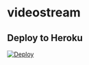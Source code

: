 # videostream


## Deploy to Heroku
[![Deploy](https://www.herokucdn.com/deploy/button.svg)](https://github.com/ASPECT30/videostream)
